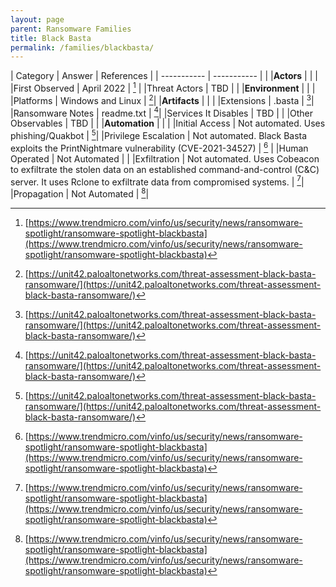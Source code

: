 ```yaml
---
layout: page
parent: Ransomware Families
title: Black Basta
permalink: /families/blackbasta/
---
```


| Category | Answer | References | 
| ----------- | ----------- | | 
|**Actors** | | |
|First Observed | April 2022 | [^1] |
|Threat Actors | TBD | |
|**Environment** | | |
|Platforms | Windows and Linux | [^2]|
|**Artifacts** | | |
|Extensions | .basta | [^2]|
|Ransomware Notes | readme.txt | [^2]|
|Services It Disables | TBD | |
|Other Observables | TBD | |
|**Automation** | | |
|Initial Access | Not automated. Uses phishing/Quakbot  |  [^2]|
|Privilege Escalation | Not automated. Black Basta exploits the PrintNightmare vulnerability (CVE-2021-34527) | [^1] |
|Human Operated | Not Automated | |
|Exfiltration | Not automated. Uses Cobeacon to exfiltrate the stolen data on an established command-and-control (C&C) server. It uses Rclone to exfiltrate data from compromised systems. | [^1]|
|Propagation | Not Automated | [^1]|


[^1]: [https://www.trendmicro.com/vinfo/us/security/news/ransomware-spotlight/ransomware-spotlight-blackbasta](https://www.trendmicro.com/vinfo/us/security/news/ransomware-spotlight/ransomware-spotlight-blackbasta)
[^2]: [https://unit42.paloaltonetworks.com/threat-assessment-black-basta-ransomware/](https://unit42.paloaltonetworks.com/threat-assessment-black-basta-ransomware/)




